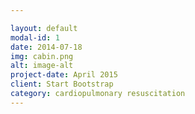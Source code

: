 ```yaml
---

layout: default
modal-id: 1
date: 2014-07-18
img: cabin.png
alt: image-alt
project-date: April 2015
client: Start Bootstrap
category: cardiopulmonary resuscitation
---
```

